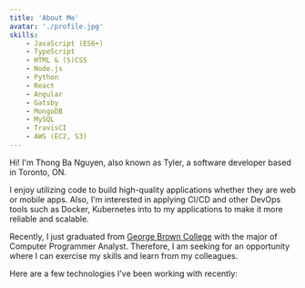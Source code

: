 ```yaml
---
title: 'About Me'
avatar: './profile.jpg'
skills:
    - JavaScript (ES6+)
    - TypeScript
    - HTML & (S)CSS
    - Node.js
    - Python
    - React
    - Angular
    - Gatsby
    - MongoDB
    - MySQL
    - TravisCI
    - AWS (EC2, S3)
---
```


Hi! I'm Thong Ba Nguyen, also known as Tyler, a software developer based in Toronto, ON.

I enjoy utilizing code to build high-quality applications whether they are web or mobile apps. Also, I'm interested in applying CI/CD and other DevOps tools such as Docker, Kubernetes into to my applications to make it more reliable and scalable.

Recently, I just graduated from [George Brown College](https://www.georgebrown.ca/) with the major of Computer Programmer Analyst. Therefore, I am seeking for an opportunity where I can exercise my skills and learn from my colleagues.

Here are a few technologies I've been working with recently: